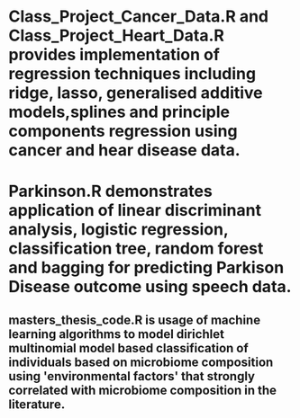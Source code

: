 # Class_Project_Cancer_Data.R and Class_Project_Heart_Data.R provides implementation of regression techniques including ridge, lasso, generalised additive models,splines and principle components regression using cancer and hear disease data.

# Parkinson.R demonstrates application of linear discriminant analysis, logistic regression, classification tree, random forest and bagging for predicting Parkison Disease outcome using speech data.

## masters_thesis_code.R is usage of machine learning algorithms to model dirichlet multinomial model based classification of individuals based on microbiome composition using 'environmental factors' that strongly correlated with microbiome composition in the literature.

